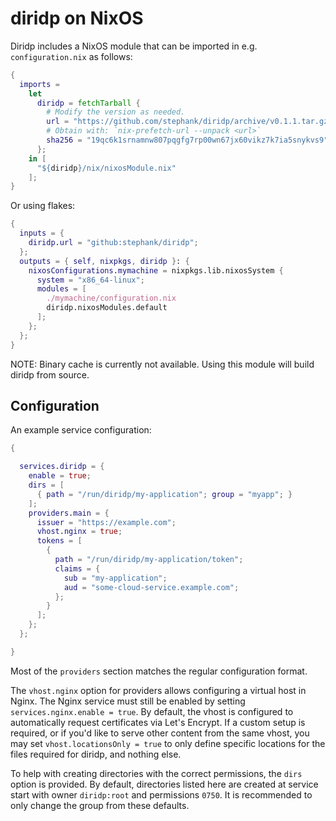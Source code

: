 # diridp on NixOS

Diridp includes a NixOS module that can be imported in e.g. `configuration.nix`
as follows:

```nix
{
  imports =
    let
      diridp = fetchTarball {
        # Modify the version as needed.
        url = "https://github.com/stephank/diridp/archive/v0.1.1.tar.gz";
        # Obtain with: `nix-prefetch-url --unpack <url>`
        sha256 = "19qc6k1srnamnw807pqgfg7rp00wn67jx60vikz7k7ia5snykvs9";
      };
    in [
      "${diridp}/nix/nixosModule.nix"
    ];
}
```

Or using flakes:

```nix
{
  inputs = {
    diridp.url = "github:stephank/diridp";
  };
  outputs = { self, nixpkgs, diridp }: {
    nixosConfigurations.mymachine = nixpkgs.lib.nixosSystem {
      system = "x86_64-linux";
      modules = [
        ./mymachine/configuration.nix
        diridp.nixosModules.default
      ];
    };
  };
}
```

NOTE: Binary cache is currently not available. Using this module will build
diridp from source.

## Configuration

An example service configuration:

```nix
{

  services.diridp = {
    enable = true;
    dirs = [
      { path = "/run/diridp/my-application"; group = "myapp"; }
    ];
    providers.main = {
      issuer = "https://example.com";
      vhost.nginx = true;
      tokens = [
        {
          path = "/run/diridp/my-application/token";
          claims = {
            sub = "my-application";
            aud = "some-cloud-service.example.com";
          };
        }
      ];
    };
  };

}
```

Most of the `providers` section matches the regular configuration format.

The `vhost.nginx` option for providers allows configuring a virtual host in
Nginx. The Nginx service must still be enabled by setting
`services.nginx.enable = true`. By default, the vhost is configured to
automatically request certificates via Let's Encrypt. If a custom setup is
required, or if you'd like to serve other content from the same vhost, you may
set `vhost.locationsOnly = true` to only define specific locations for the
files required for diridp, and nothing else.

To help with creating directories with the correct permissions, the `dirs`
option is provided. By default, directories listed here are created at service
start with owner `diridp:root` and permissions `0750`. It is recommended to
only change the group from these defaults.
